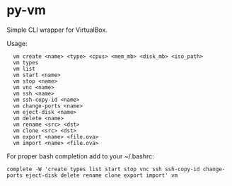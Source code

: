 # py-vm

Simple CLI wrapper for VirtualBox.

Usage:

```
  vm create <name> <type> <cpus> <mem_mb> <disk_mb> <iso_path>
  vm types
  vm list
  vm start <name>
  vm stop <name>
  vm vnc <name>
  vm ssh <name>
  vm ssh-copy-id <name>
  vm change-ports <name>
  vm eject-disk <name>
  vm delete <name>
  vm rename <src> <dst>
  vm clone <src> <dst>
  vm export <name> <file.ova>
  vm import <name> <file.ova>
```

For proper bash completion add to your ~/.bashrc:

```
complete -W 'create types list start stop vnc ssh ssh-copy-id change-ports eject-disk delete rename clone export import' vm
```
